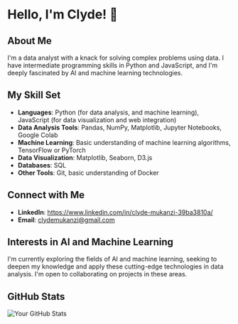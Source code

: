 # Hello, I'm Clyde! 👋

## About Me
I'm a data analyst with a knack for solving complex problems using data. I have intermediate programming skills in Python and JavaScript, and I'm deeply fascinated by AI and machine learning technologies.

## My Skill Set
- **Languages**: Python (for data analysis, and machine learning), JavaScript (for data visualization and web integration)
- **Data Analysis Tools**: Pandas, NumPy, Matplotlib, Jupyter Notebooks, Google Colab
- **Machine Learning**: Basic understanding of machine learning algorithms, TensorFlow or PyTorch 
- **Data Visualization**: Matplotlib, Seaborn, D3.js 
- **Databases**: SQL 
- **Other Tools**: Git, basic understanding of Docker 


## Connect with Me
- **LinkedIn**: https://www.linkedin.com/in/clyde-mukanzi-39ba3810a/
- **Email**: clydemukanzi@gmail.com

## Interests in AI and Machine Learning
I'm currently exploring the fields of AI and machine learning, seeking to deepen my knowledge and apply these cutting-edge technologies in data analysis. I'm open to collaborating on projects in these areas.

## GitHub Stats
![Your GitHub Stats](https://github-readme-stats.vercel.app/api?username=yourusername&show_icons=true)

